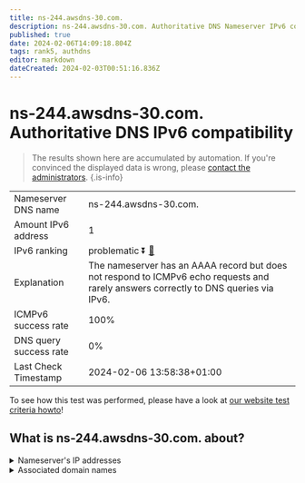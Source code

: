 ```yaml
---
title: ns-244.awsdns-30.com.
description: ns-244.awsdns-30.com. Authoritative DNS Nameserver IPv6 compatibility
published: true
date: 2024-02-06T14:09:18.804Z
tags: rank5, authdns
editor: markdown
dateCreated: 2024-02-03T00:51:16.836Z
---
```


# ns-244.awsdns-30.com. Authoritative DNS IPv6 compatibility

> The results shown here are accumulated by automation. If you're convinced the displayed data is wrong, please [contact the administrators](/howto/chat). 
{.is-info}




|   |   |
| - | - |
| Nameserver DNS name | ns-244.awsdns-30.com.
| Amount IPv6 address | 1
| IPv6 ranking | problematic :arrow_double_down: [🔗](/howto/ranking) |
| Explanation | The nameserver has an AAAA record but does not respond to ICMPv6 echo requests and rarely answers correctly to DNS queries via IPv6. |
| ICMPv6 success rate | 100%|
| DNS query success rate | 0% |
| Last Check Timestamp | 2024-02-06 13:58:38+01:00 |

To see how this test was performed, please have a look at [our website test criteria howto](/howto/testcriteria/authdns)!


## What is ns-244.awsdns-30.com. about?




<details>
<summary>Nameserver's IP addresses</summary>

2600:9000:5300:f400::1

</details>



<details>
<summary>Associated domain names</summary>

www.nytimes.com

</details>
